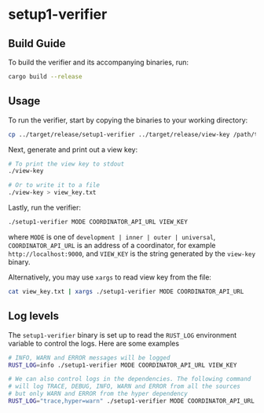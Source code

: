 # setup1-verifier

## Build Guide

To build the verifier and its accompanying binaries, run:
```bash
cargo build --release
```

## Usage

To run the verifier, start by copying the binaries to your working directory:
```bash
cp ../target/release/setup1-verifier ../target/release/view-key /path/to/working/directory
```

Next, generate and print out a view key:
```bash
# To print the view key to stdout
./view-key

# Or to write it to a file
./view-key > view_key.txt
```

Lastly, run the verifier:
```bash
./setup1-verifier MODE COORDINATOR_API_URL VIEW_KEY
```
where `MODE` is one of `development | inner | outer | universal`,
`COORDINATOR_API_URL` is an address of a coordinator, for example `http://localhost:9000`,
and `VIEW_KEY` is the string generated by the `view-key` binary.

Alternatively, you may use `xargs` to read view key from the file:
```bash
cat view_key.txt | xargs ./setup1-verifier MODE COORDINATOR_API_URL
```

## Log levels

The `setup1-verifier` binary is set up to read the `RUST_LOG` environment
variable to control the logs. Here are some examples
```bash
# INFO, WARN and ERROR messages will be logged
RUST_LOG=info ./setup1-verifier MODE COORDINATOR_API_URL VIEW_KEY

# We can also control logs in the dependencies. The following command
# will log TRACE, DEBUG, INFO, WARN and ERROR from all the sources
# but only WARN and ERROR from the hyper dependency
RUST_LOG="trace,hyper=warn" ./setup1-verifier MODE COORDINATOR_API_URL VIEW_KEY
```
